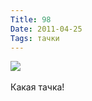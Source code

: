```yaml
---
Title: 98
Date: 2011-04-25
Tags: тачки
---
```


<div class="text"><img src="http://dl.dropbox.com/u/140528/site/98.jpg" /><br /><br />
Какая тачка!</div>